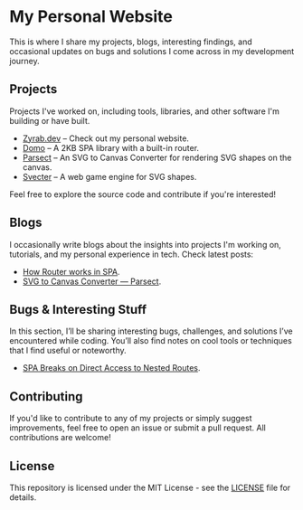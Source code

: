 # My Personal Website 

This is where I share my projects, blogs, interesting findings, and occasional updates on bugs and solutions I come across in my development journey.

## Projects

Projects I've worked on, including tools, libraries, and other software I'm building or have built.

- [Zyrab.dev](https://zyrab.dev) – Check out my personal website.
- [Domo](https://github.com/Zyrab/Domo) – A 2KB SPA library with a built-in router.
- [Parsect](https://parsect.zyrab.dev) – An SVG to Canvas Converter for rendering SVG shapes on the canvas.
- [Svecter](https://github.com/Zyrab/SVecter) – A web game engine for SVG shapes.

Feel free to explore the source code and contribute if you're interested!

## Blogs

I occasionally write blogs about the insights into projects I'm working on, tutorials, and my personal experience in tech. Check latest posts:

- [How Router works in SPA](https://www.zyrab.dev/blog/how-routing-works-in-spa).
- [SVG to Canvas Converter — Parsect](https://www.zyrab.dev/blog/svg-to-canvas-converter-parsect).

## Bugs & Interesting Stuff

In this section, I’ll be sharing interesting bugs, challenges, and solutions I’ve encountered while coding. You’ll also find notes on cool tools or techniques that I find useful or noteworthy.

- [SPA Breaks on Direct Access to Nested Routes](https://www.zyrab.dev/bugs/spa-breaks-on-direct-access-to-nested-routes).

## Contributing

If you'd like to contribute to any of my projects or simply suggest improvements, feel free to open an issue or submit a pull request. All contributions are welcome!

## License

This repository is licensed under the MIT License - see the [LICENSE](LICENSE) file for details.
